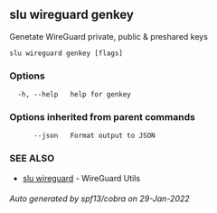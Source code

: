 ## slu wireguard genkey

Genetate WireGuard private, public & preshared keys

```
slu wireguard genkey [flags]
```

### Options

```
  -h, --help   help for genkey
```

### Options inherited from parent commands

```
      --json   Format output to JSON
```

### SEE ALSO

* [slu wireguard](slu_wireguard.md)	 - WireGuard Utils

###### Auto generated by spf13/cobra on 29-Jan-2022

